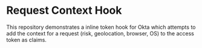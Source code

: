 # Request Context Hook

This repository demonstrates a inline token hook for Okta which attempts to add the context for a request (risk, geolocation, browser, OS) to the access token as claims.
